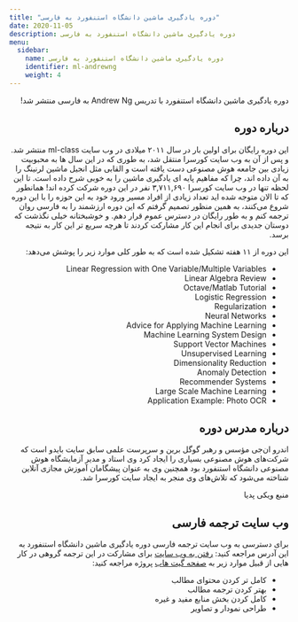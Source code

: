 ```yaml
---
title: "دوره یادگیری ماشین دانشگاه استنفورد به فارسی"
date: 2020-11-05
description: دوره یادگیری ماشین دانشگاه استنفورد به فارسی
menu:
  sidebar:
    name: دوره یادگیری ماشین دانشگاه استنفورد به فارسی
    identifier: ml-andrewng
    weight: 4
---
```


<div dir=rtl align="right">

 دوره یادگیری ماشین دانشگاه استنفورد با تدریس Andrew Ng به فارسی منتشر شد!
 
## درباره دوره

این دوره رایگان برای اولین بار در سال ۲۰۱۱ میلادی در وب سایت ml-class منتشر شد. و پس از آن به وب سایت کورسرا منتقل شد، به طوری که در این سال ها به محبوبیت زیادی بین جامعه هوش مصنوعی دست یافته است و القابی مثل انجیل ماشین لرنینگ را به آن داده اند، چرا که مفاهیم پایه ای یادگیری ماشین را به خوبی شرح داده است.
تا این لحظه تنها در وب سایت کورسرا ۳,۷۱۱,۶۹۰ نفر در این دوره شرکت کرده اند!
همانطور که تا الان متوجه شده اید تعداد زیادی از افراد مسیر ورود خود به این حوزه را با این دوره شروع می‌کنند، به همین منظور تصمیم گرفتم که این دوره ارزشمند را به فارسی روان ترجمه کنم و به طور رایگان در دسترس عموم قرار دهم. و خوشبختانه خیلی نگذشت که دوستان جدیدی برای انجام این کار مشارکت کردند تا هرچه سریع تر این کار به نتیجه برسد.

این دوره از ۱۱ هفته تشکیل شده است که به طور کلی موارد زیر را پوشش می‌دهد:

- Linear Regression with One Variable/Multiple Variables
- Linear Algebra Review
- Octave/Matlab Tutorial
- Logistic Regression
- Regularization
- Neural Networks
- Advice for Applying Machine Learning
- Machine Learning System Design
- Support Vector Machines
- Unsupervised Learning
- Dimensionality Reduction
- Anomaly Detection
- Recommender Systems
- Large Scale Machine Learning
- Application Example: Photo OCR

## درباره مدرس دوره

اندرو ان‌جی مؤسس و رهبر گوگل برین و سرپرست علمی سابق سایت بایدو است که شرکت‌های هوش مصنوعی بسیاری را ایجاد کرد وی استاد و مدیر آزمایشگاه هوش مصنوعی دانشگاه استنفورد بود همچنین وی به عنوان پیشگامان آموزش مجازی آنلاین شناخته می‌شود که تلاش‌های وی منجر به ایجاد سایت کورسرا شد.

منبع ویکی پدیا


## وب سایت ترجمه فارسی

برای دسترسی به وب سایت ترجمه فارسی دوره یادگیری ماشین دانشگاه استنفورد به این آدرس مراجعه کنید:
[رفتن به وب سایت](https://mehrdad-dev.github.io/ml-andrew-ng)
برای مشارکت در این ترجمه گروهی در کار هایی از قبیل موارد زیر به
[صفحه گیت هاب](https://github.com/mehrdad-dev/ml-andrew-ng-code)
پروژه مراجعه کنید:
- کامل تر کردن محتوای مطالب
- بهتر کردن ترجمه مطالب
- کامل کردن بخش منابع مفید و غیره
- طراحی نمودار و تصاویر 



</div>